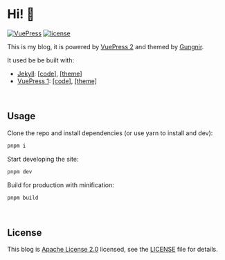 # Hi! 🧐

[![VuePress](https://img.shields.io/badge/VuePress-build-1aad19?style=flat-square)](https://github.com/vuejs/vuepress) [![license](https://img.shields.io/badge/License-Apache--2.0-orange?style=flat-square)](LICENSE)


This is my blog, it is powered by [VuePress 2](https://v2.vuepress.vuejs.org/) and themed by [Gungnir](https://github.com/Renovamen/vuepress-theme-gungnir). 

It used be be built with:

- [Jekyll](https://jekyllrb.com/): [[code]](https://github.com/Renovamen/blog.zxh.io/tree/jekyll), [[theme]](https://github.com/Renovamen/jekyll-theme-gungnir)
- [VuePress 1](https://v2.vuepress.vuejs.org): [[code]](https://github.com/Renovamen/blog.zxh.io/tree/vuepress-v1), [[theme]](https://github.com/Renovamen/vuepress-theme-gungnir/tree/v0)


&nbsp;

## Usage

Clone the repo and install dependencies (or use yarn to install and dev): 

```bash
pnpm i
```

Start developing the site:

```bash
pnpm dev
```

Build for production with minification:

```bash
pnpm build
```


&nbsp;

## License

This blog is [Apache License 2.0](https://www.apache.org/licenses/LICENSE-2.0) licensed, see the [LICENSE](LICENSE) file for details.
